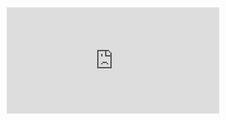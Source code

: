 <div style="position:relative;padding-bottom:48%; margin:10px">
    <iframe src="https://www.youtube.com/embed/rKUpOHvGhls?start=0" frameborder="0" allow="accelerometer; autoplay; encrypted-media; gyroscope; picture-in-picture" allowfullscreen 
    	style="position:absolute;width:100%;height:100%;"></iframe>
</div>
